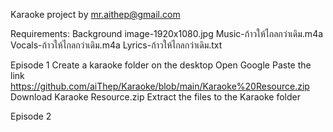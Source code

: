 Karaoke project by mr.aithep@gmail.com

Requirements:
Background image-1920x1080.jpg
Music-ก้าวให้ไกลกว่าเดิม.m4a
Vocals-ก้าวให้ไกลกว่าเดิม.m4a
Lyrics-ก้าวให้ไกลกว่าเดิม.txt

Episode 1
Create a karaoke folder on the desktop
Open Google
Paste the link https://github.com/aiThep/Karaoke/blob/main/Karaoke%20Resource.zip
Download Karaoke Resource.zip
Extract the files to the Karaoke folder

Episode 2
